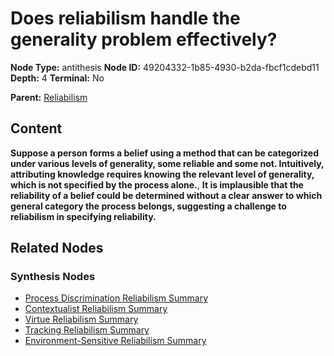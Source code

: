 # Does reliabilism handle the generality problem effectively?

**Node Type:** antithesis
**Node ID:** 49204332-1b85-4930-b2da-fbcf1cdebd11
**Depth:** 4
**Terminal:** No

**Parent:** [Reliabilism](reliabilism-synthesis-7225e0d6-f77b-4b1e-8369-738edc0e33cf.md)

## Content

**Suppose a person forms a belief using a method that can be categorized under various levels of generality, some reliable and some not. Intuitively, attributing knowledge requires knowing the relevant level of generality, which is not specified by the process alone.**, **It is implausible that the reliability of a belief could be determined without a clear answer to which general category the process belongs, suggesting a challenge to reliabilism in specifying reliability.**

## Related Nodes

### Synthesis Nodes

- [Process Discrimination Reliabilism Summary](process-discrimination-reliabilism-summary-synthesis-54b4ac96-f806-44bb-88ba-32b0647a7127.md)
- [Contextualist Reliabilism Summary](contextualist-reliabilism-summary-synthesis-86b02741-3e32-4132-bf93-99fcfcf6c9d1.md)
- [Virtue Reliabilism Summary](virtue-reliabilism-summary-synthesis-a6087139-3f1d-443e-b26b-9776efb30119.md)
- [Tracking Reliabilism Summary](tracking-reliabilism-summary-synthesis-5fdf8c1c-afa9-47a5-8945-add141554b3c.md)
- [Environment-Sensitive Reliabilism Summary](environment-sensitive-reliabilism-summary-synthesis-172050a8-63b7-4443-a5f0-5e4733c6ccf6.md)
